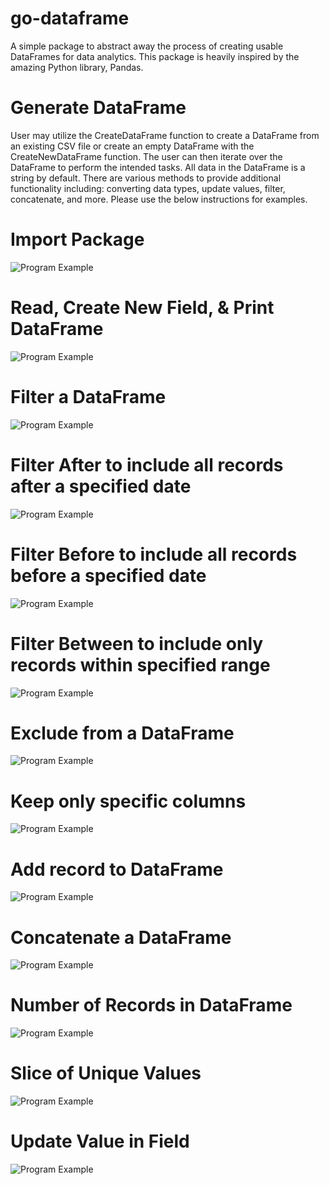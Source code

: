 # go-dataframe
A simple package to abstract away the process of creating usable DataFrames for data analytics. This package is heavily inspired by the amazing Python library, Pandas.

# Generate DataFrame
User may utilize the CreateDataFrame function to create a DataFrame from an existing CSV file or create an empty DataFrame with the CreateNewDataFrame function. The user can then iterate over the DataFrame to perform the intended tasks. All data in the DataFrame is a string by default. There are various methods to provide additional functionality including: converting data types, update values, filter, concatenate, and more. Please use the below instructions for examples.

# Import Package
![Program Example](https://github.com/kfultz07/go-dataframe/blob/main/assets/images/Import.png)

# Read, Create New Field, & Print DataFrame
![Program Example](https://github.com/kfultz07/go-dataframe/blob/main/assets/images/ReadAndPrint.png)

# Filter a DataFrame
![Program Example](https://github.com/kfultz07/go-dataframe/blob/main/assets/images/Filtered.png)

# Filter After to include all records after a specified date
![Program Example](https://github.com/kfultz07/go-dataframe/blob/main/assets/images/FilteredAfter.png)

# Filter Before to include all records before a specified date
![Program Example](https://github.com/kfultz07/go-dataframe/blob/main/assets/images/FilteredBefore.png)

# Filter Between to include only records within specified range
![Program Example](https://github.com/kfultz07/go-dataframe/blob/main/assets/images/FilteredBetween.png)

# Exclude from a DataFrame
![Program Example](https://github.com/kfultz07/go-dataframe/blob/main/assets/images/Exclude.png)

# Keep only specific columns
![Program Example](https://github.com/kfultz07/go-dataframe/blob/main/assets/images/KeepColumns.png)

# Add record to DataFrame
![Program Example](https://github.com/kfultz07/go-dataframe/blob/main/assets/images/AddRecord.png)

# Concatenate a DataFrame
![Program Example](https://github.com/kfultz07/go-dataframe/blob/main/assets/images/Concatenated.png)

# Number of Records in DataFrame
![Program Example](https://github.com/kfultz07/go-dataframe/blob/main/assets/images/Length.png)

# Slice of Unique Values
![Program Example](https://github.com/kfultz07/go-dataframe/blob/main/assets/images/Unique.png)

# Update Value in Field
![Program Example](https://github.com/kfultz07/go-dataframe/blob/main/assets/images/Update.png)